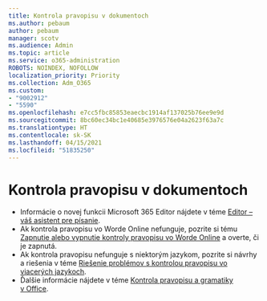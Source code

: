 ```yaml
---
title: Kontrola pravopisu v dokumentoch
ms.author: pebaum
author: pebaum
manager: scotv
ms.audience: Admin
ms.topic: article
ms.service: o365-administration
ROBOTS: NOINDEX, NOFOLLOW
localization_priority: Priority
ms.collection: Adm_O365
ms.custom:
- "9002912"
- "5590"
ms.openlocfilehash: e7cc5fbc85853eaecbc1914af137025b76ee9e9d
ms.sourcegitcommit: 8bc60ec34bc1e40685e3976576e04a2623f63a7c
ms.translationtype: HT
ms.contentlocale: sk-SK
ms.lasthandoff: 04/15/2021
ms.locfileid: "51835250"
---
```

# <a name="spell-check-documents"></a>Kontrola pravopisu v dokumentoch

- Informácie o novej funkcii Microsoft 365 Editor nájdete v téme [Editor – váš asistent pre písanie](https://support.office.com/article/microsoft-editor-checks-grammar-and-more-in-documents-mail-and-the-web-91ecbe1b-d021-4e9e-a82e-abc4cd7163d7).
- Ak kontrola pravopisu vo Worde Online nefunguje, pozrite si tému [Zapnutie alebo vypnutie kontroly pravopisu vo Worde Online](https://support.office.com/article/Turn-spell-check-on-or-off-in-Word-Online-fe0b5644-10e6-4e61-b661-441bff362a84) a overte, či je zapnutá.
- Ak kontrola pravopisu nefunguje s niektorým jazykom, pozrite si návrhy a riešenia v téme [Riešenie problémov s kontrolou pravopisu vo viacerých jazykoch](https://support.office.com/article/troubleshoot-checking-spelling-and-grammar-in-multiple-languages-b887ad70-b15a-43f4-89bb-a41d18026e20).
- Ďalšie informácie nájdete v téme [Kontrola pravopisu a gramatiky v Office](https://support.office.com/article/check-spelling-and-grammar-in-office-5cdeced7-d81d-47de-9096-efd0ee909227).
